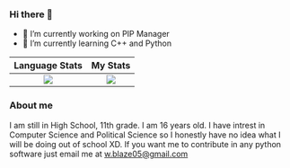 ### Hi there 👋

- 🔭 I’m currently working on PIP Manager
- 🌱 I’m currently learning C++ and Python


Language Stats             |  My Stats
:-------------------------:|:-------------------------:
![](https://github-readme-stats.vercel.app/api/top-langs/?username=blaze005&langs_count=10&layout=compact&theme=dark&hide_title=true)  |  ![](https://github-readme-stats.vercel.app/api?username=blaze005&theme=dark&hide_title=true&count_private=true&show_icons=true)



### About me

I am still in High School, 11th grade. I am 16 years old. I have intrest in Computer Science and Political Science so I honestly have no idea what I will be doing out of school XD. If you want me to contribute in any python software just email me at w.blaze05@gmail.com
